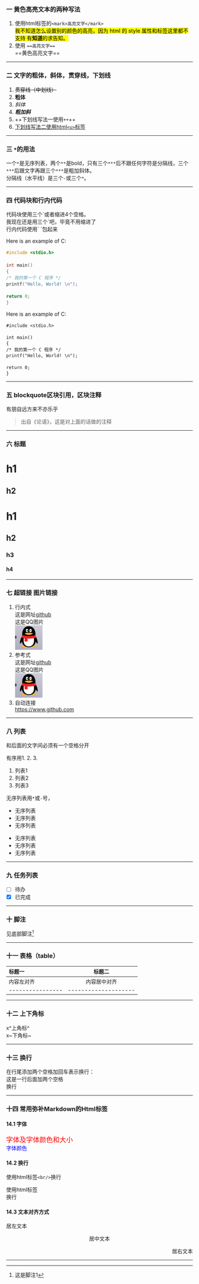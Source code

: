 ### 一 黄色高亮文本的两种写法

1. 使用html标签的`<mark>高亮文字</mark>`  
<mark>我不知道怎么设置别的颜色的高亮，因为 html 的 style 属性和标签这里都不支持 有**知道**的求告知。</mark>    
2. 使用 `==高亮文字==`  
    ==黄色高亮文字==

---

### 二 文字的粗体，斜体，贯穿线，下划线
1. ~~贯穿线（中划线）~~
2. **粗体**
3. *斜体*
4. ***粗加斜***
5. ++下划线写法一使用`++`++
6. <u>下划线写法二使用html`<u>`标签</u>

---

### 三 `*`的用法  
一个`*`是无序列表，两个`**`是bold，只有三个`***`后不跟任何字符是分隔线，三个`***`后跟文字再跟三个`***`是粗加斜体。  
分隔线（水平线）是三个`-`或三个`*`。

---

### 四 代码块和行内代码   
代码块使用三个\`或者缩进4个空格。  
我现在还是用三个\`吧，毕竟不用缩进了  
行内代码使用\` \`包起来

Here is an example of C:

```c
#include <stdio.h>

int main()
{
/* 我的第一个 C 程序 */
printf("Hello, World! \n");

return 0;
}

```

Here is an example of C:

    #include <stdio.h>
    
    int main()
    {
    /* 我的第一个 C 程序 */
    printf("Hello, World! \n");
    
    return 0;
    }

---

### 五 blockquote区块引用，区块注释
有朋自远方来不亦乐乎
> 出自《论语》，这是对上面的话做的注释

---

### 六 标题
h1
===
h2
---

# h1
## h2
### h3
#### h4

---

### 七 超链接 图片链接
1. 行内式  
这是网址[github](https://www.github.com)  
这是QQ图片  
![github图片](https://raw.githubusercontent.com/bigweige/gitnote-images/master/gitnote/2019/07/26/QQ20190726-104350%402x-1564109063517.png)
2. 参考式  
这是网址[github][github]  
这是QQ图片  
![github图片][githubQQ]
3. 自动连接  
<https://www.github.com>  

[github]:https://www.github.com
[githubQQ]:https://raw.githubusercontent.com/bigweige/gitnote-images/master/gitnote/2019/07/26/QQ20190726-104350%402x-1564109063517.png

---

### 八 列表 
和后面的文字间必须有一个空格分开  

有序用1. 2. 3.
1. 列表1
2. 列表2
3. 列表3

无序列表用`*`或`-`号，   

* 无序列表
* 无序列表
* 无序列表

- 无序列表
- 无序列表
- 无序列表

---

### 九 任务列表 
- [ ] 待办
- [x] 已完成

---

### 十 脚注  
见底部脚注[^1]

---

### 十一 表格（table）
| 标题一 | 标题二 |
| :------- | :--: | 
| 内容左对齐| 内容居中对齐|
|----------------|--------------------|

---

### 十二 上下角标 
x^上角标^  
x~下角标~

---

### 十三 换行

在行尾添加两个空格加回车表示换行：  
这是一行后面加两个空格  
换行

---

### 十四 常用弥补Markdown的Html标签
#### 14.1 字体
<font face="宋体" color="red" size="4">字体及字体颜色和大小</font>   
<font color="#0000ff">字体颜色</font>

#### 14.2 换行
使用html标签`<br/>`换行

使用html标签<br/>换行

#### 14.3 文本对齐方式
<p align="left">居左文本</p>
<p align="center">居中文本</p>
<p align="right">居右文本</p>

---

[^1]:这是脚注1
